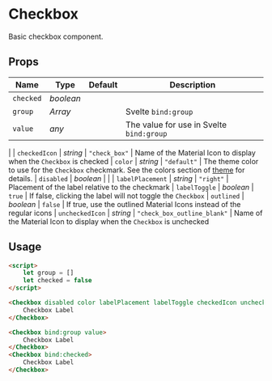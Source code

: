 # Checkbox
Basic checkbox component.

## Props
| Name | Type | Default | Description |
| --- | --- | --- | --- |
| `checked` | _boolean_ | |
| `group` | _Array_ | | Svelte `bind:group`
| `value` | _any_ | | The value for use in Svelte `bind:group`
|
| `checkedIcon` | _string_ | `"check_box"` | Name of the Material Icon to display when the `Checkbox` is checked
| `color` | _string_ | `"default"` | The theme color to use for the `Checkbox` checkmark. See the colors section of [theme](./theme.md) for details.
| `disabled` | _boolean_ | |
| `labelPlacement` | _string_ | `"right"` | Placement of the label relative to the checkmark
| `labelToggle` | _boolean_ | `true` | If false, clicking the label will not toggle the `Checkbox`
| `outlined` | _boolean_ | `false` | If true, use the outlined Material Icons instead of the regular icons
| `uncheckedIcon` | _string_ | `"check_box_outline_blank"` | Name of the Material Icon to display when the `Checkbox` is unchecked

## Usage
```html
<script>
    let group = []
    let checked = false
</script>

<Checkbox disabled color labelPlacement labelToggle checkedIcon uncheckedIcon outlined>
    Checkbox Label
</Checkbox>

<Checkbox bind:group value>
    Checkbox Label
</Checkbox>
<Checkbox bind:checked>
    Checkbox Label
</Checkbox>
```
